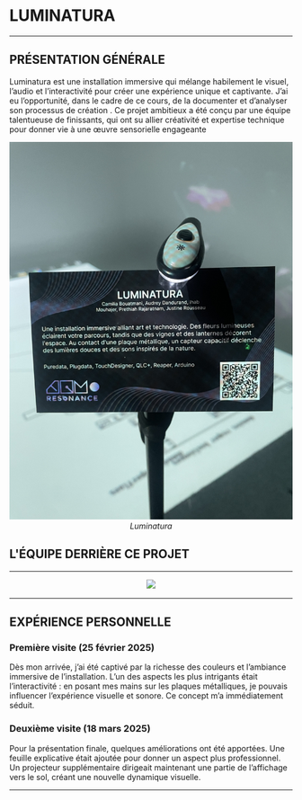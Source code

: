 # LUMINATURA

---

## PRÉSENTATION GÉNÉRALE  

Luminatura est une installation immersive qui mélange habilement le visuel, l’audio et l’interactivité pour créer une expérience unique et captivante. J’ai eu l’opportunité, dans le cadre de ce cours, de la documenter et d’analyser son processus de création  . Ce projet ambitieux a été conçu par une équipe talentueuse de finissants, qui ont su allier créativité et expertise technique pour donner vie à une œuvre sensorielle engageante

<p align="center">
  <img src="Media/Luminatura.jpg" width="700">
  <br>
  <i>Luminatura</i>
</p>

## L'ÉQUIPE DERRIÈRE CE PROJET

---

<p align="center">
  <img src="Media/Équipe.jpg" width="700">
  <br>
</p>

---

## EXPÉRIENCE PERSONNELLE  

### Première visite (25 février 2025)  
Dès mon arrivée, j’ai été captivé par la richesse des couleurs et l’ambiance immersive de l’installation. L’un des aspects les plus intrigants était l’interactivité : en posant mes mains sur les plaques métalliques, je pouvais influencer l’expérience visuelle et sonore. Ce concept m’a immédiatement séduit.  

### Deuxième visite (18 mars 2025)  
Pour la présentation finale, quelques améliorations ont été apportées. Une feuille explicative était ajoutée pour donner un aspect plus professionnel. Un projecteur supplémentaire dirigeait maintenant une partie de l’affichage vers le sol, créant une nouvelle dynamique visuelle.  

---
